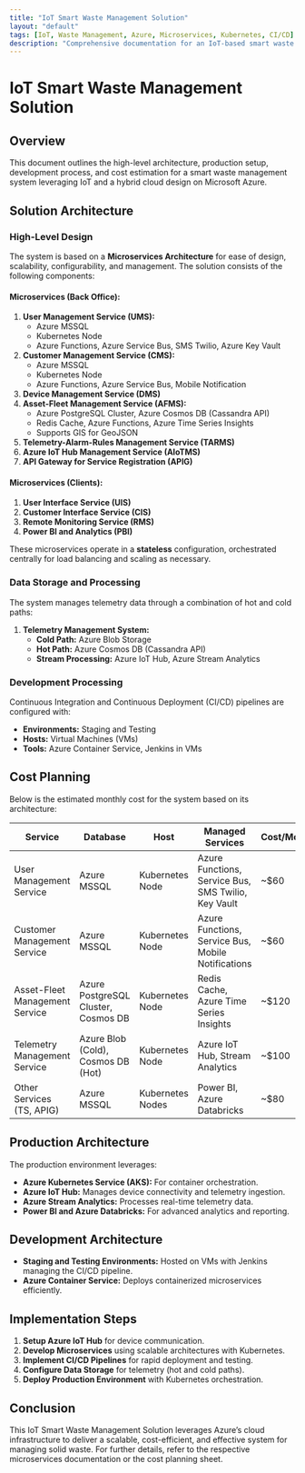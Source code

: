 ```yaml
---
title: "IoT Smart Waste Management Solution"
layout: "default"
tags: [IoT, Waste Management, Azure, Microservices, Kubernetes, CI/CD]
description: "Comprehensive documentation for an IoT-based smart waste management system leveraging Microsoft Azure."
---
```


# IoT Smart Waste Management Solution

## Overview
This document outlines the high-level architecture, production setup, development process, and cost estimation for a smart waste management system leveraging IoT and a hybrid cloud design on Microsoft Azure.

## Solution Architecture
### High-Level Design
The system is based on a **Microservices Architecture** for ease of design, scalability, configurability, and management. The solution consists of the following components:

#### **Microservices (Back Office):**
1. **User Management Service (UMS):**
   - Azure MSSQL
   - Kubernetes Node
   - Azure Functions, Azure Service Bus, SMS Twilio, Azure Key Vault
2. **Customer Management Service (CMS):**
   - Azure MSSQL
   - Kubernetes Node
   - Azure Functions, Azure Service Bus, Mobile Notification
3. **Device Management Service (DMS)**
4. **Asset-Fleet Management Service (AFMS):**
   - Azure PostgreSQL Cluster, Azure Cosmos DB (Cassandra API)
   - Redis Cache, Azure Functions, Azure Time Series Insights
   - Supports GIS for GeoJSON
5. **Telemetry-Alarm-Rules Management Service (TARMS)**
6. **Azure IoT Hub Management Service (AIoTMS)**
7. **API Gateway for Service Registration (APIG)**

#### **Microservices (Clients):**
1. **User Interface Service (UIS)**
2. **Customer Interface Service (CIS)**
3. **Remote Monitoring Service (RMS)**
4. **Power BI and Analytics (PBI)**

These microservices operate in a **stateless** configuration, orchestrated centrally for load balancing and scaling as necessary.

### Data Storage and Processing
The system manages telemetry data through a combination of hot and cold paths:

1. **Telemetry Management System:**
   - **Cold Path:** Azure Blob Storage
   - **Hot Path:** Azure Cosmos DB (Cassandra API)
   - **Stream Processing:** Azure IoT Hub, Azure Stream Analytics

### Development Processing
Continuous Integration and Continuous Deployment (CI/CD) pipelines are configured with:
- **Environments:** Staging and Testing
- **Hosts:** Virtual Machines (VMs)
- **Tools:** Azure Container Service, Jenkins in VMs

## Cost Planning
Below is the estimated monthly cost for the system based on its architecture:

| **Service**               | **Database**                     | **Host**           | **Managed Services**                                    | **Cost/Month**  | **Comments**                     |
|---------------------------|----------------------------------|--------------------|-------------------------------------------------------|-----------------|----------------------------------|
| User Management Service   | Azure MSSQL                     | Kubernetes Node    | Azure Functions, Service Bus, SMS Twilio, Key Vault   | ~$60           | Shared MSSQL with CMS            |
| Customer Management Service| Azure MSSQL                    | Kubernetes Node    | Azure Functions, Service Bus, Mobile Notifications    | ~$60           |                                  |
| Asset-Fleet Management Service| Azure PostgreSQL Cluster, Cosmos DB | Kubernetes Node    | Redis Cache, Azure Time Series Insights              | ~$120          | Includes GIS for GeoJSON         |
| Telemetry Management Service| Azure Blob (Cold), Cosmos DB (Hot) | Kubernetes Node    | Azure IoT Hub, Stream Analytics                      | ~$100          | 400,000 messages/day IoT Hub ($25)|
| Other Services (TS, APIG) | Azure MSSQL                     | Kubernetes Nodes   | Power BI, Azure Databricks                           | ~$80           |                                  |

## Production Architecture
The production environment leverages:
- **Azure Kubernetes Service (AKS):** For container orchestration.
- **Azure IoT Hub:** Manages device connectivity and telemetry ingestion.
- **Azure Stream Analytics:** Processes real-time telemetry data.
- **Power BI and Azure Databricks:** For advanced analytics and reporting.

## Development Architecture
- **Staging and Testing Environments:** Hosted on VMs with Jenkins managing the CI/CD pipeline.
- **Azure Container Service:** Deploys containerized microservices efficiently.

## Implementation Steps
1. **Setup Azure IoT Hub** for device communication.
2. **Develop Microservices** using scalable architectures with Kubernetes.
3. **Implement CI/CD Pipelines** for rapid deployment and testing.
4. **Configure Data Storage** for telemetry (hot and cold paths).
5. **Deploy Production Environment** with Kubernetes orchestration.

## Conclusion
This IoT Smart Waste Management Solution leverages Azure’s cloud infrastructure to deliver a scalable, cost-efficient, and effective system for managing solid waste. For further details, refer to the respective microservices documentation or the cost planning sheet.

